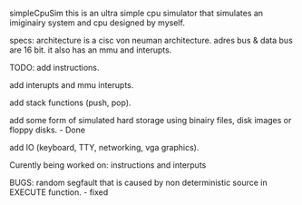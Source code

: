 simpleCpuSim
this is an ultra simple cpu simulator that simulates an imiginairy system and cpu designed by myself.

specs:
architecture is a cisc von neuman architecture.
adres bus & data bus are 16 bit.
it also has an mmu and interupts.

TODO:
add instructions.

add interupts and mmu interupts.

add stack functions (push, pop).

add some form of simulated hard storage using binairy files, disk images or floppy disks. - Done

add IO (keyboard, TTY, networking, vga graphics).

Curently being worked on:
instructions and interputs

BUGS:
random segfault that is caused by non deterministic source in EXECUTE function. - fixed

